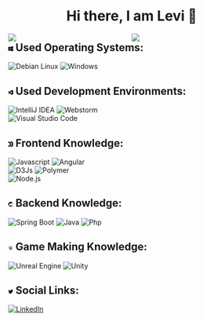 <h1 align="center"> Hi there, I am Levi 👋 </h1>


<img width="50%" align="right" position="absolute" src="https://github-readme-stats.vercel.app/api?username=MartincsekLevente&show_icons=true&theme=dracula&text_color=F8F8F2&icon_color=79DAFA&title_color=1E90FF&hide_border=false&custom_title=Github%20Statistics&hide_title=true"/>

<img width="50%" align="right" position="absolute" src="https://github-readme-stats.vercel.app/api/top-langs/?username=MartincsekLevente&hide=C%23,PLSQL,EJS,HTML,ShaderLab,C%2B%2B,objective-C%2B%2B,HLSL&langs_count=4&layout=compact&theme=dracula&text_color=F8F8F2&icon_color=79DAFA&title_color=DD6387&hide_border=false&custom_title=Most%20Used%20Languages&hide_title=true">

<h2><img src="logo_windows.svg" width="2%"> Used Operating Systems: </img></h2>

![Debian Linux](https://img.shields.io/badge/Linux%20Debian-282A36?style=for-the-badge&logo=Debian&logoColor=79DAFA) ![Windows](https://img.shields.io/badge/Windows-282A36?style=for-the-badge&logo=windows&logoColor=79DAFA)

<h2><img src="visualstudiocode.svg" width="2%"> Used Development Environments:</h2>

![IntelliJ IDEA](https://img.shields.io/badge/IntelliJ%20Idea-282A36?style=for-the-badge&logo=intellijidea&logoColor=79DAFA) 
![Webstorm](https://img.shields.io/badge/Webstorm-282A36?style=for-the-badge&logo=webstorm&logoColor=79DAFA) 
<br>![Visual Studio Code](https://img.shields.io/badge/Visual%20Studio%20Code-282A36?style=for-the-badge&logo=Visual%20Studio&logoColor=79DAFA)</br>

<h2><img src="d3dotjs.svg" width="2%"> Frontend Knowledge: </h2>

![Javascript](https://img.shields.io/badge/javascript-282A36?style=for-the-badge&logo=javascript&logoColor=79DAFA)
![Angular](https://img.shields.io/badge/angular-282A36?style=for-the-badge&logo=angular&logoColor=79DAFA)
<br>![D3Js](https://img.shields.io/badge/D3.js-282A36?style=for-the-badge&logo=d3.js&logoColor=79DAFA)
![Polymer](https://img.shields.io/badge/Polymer-282A36?style=for-the-badge&logo=lit&logoColor=79DAFA)
</br>
![Node.js](https://img.shields.io/badge/node.js-282A36?style=for-the-badge&logo=node.js&logoColor=79DAFA)

<h2><img src="spring.svg" width="2%"> Backend Knowledge: </h2>

![Spring Boot](https://img.shields.io/badge/spring_boot-282A36?style=for-the-badge&logo=spring&logoColor=79DAFA)
![Java](https://img.shields.io/badge/Java-282A36?style=for-the-badge&logo=Java&logoColor=79DAFA)
![Php](https://img.shields.io/badge/Php-282A36?style=for-the-badge&logo=php&logoColor=79DAFA)

<h2><img src="unrealengine.svg" width="2%"> Game Making Knowledge: </h2>

![Unreal Engine](https://img.shields.io/badge/Unreal_engine-282A36?style=for-the-badge&logo=unrealengine&logoColor=79DAFA) 
![Unity](https://img.shields.io/badge/unity-282A36?style=for-the-badge&logo=unity&logoColor=79DAFA)

<h2><img src="twitter.svg" width="2%"> Social Links: </h2>

[![LinkedIn](https://img.shields.io/badge/LinkedIn-282A36?style=for-the-badge&logo=linkedin&logoColor=79DAFA)](https://www.linkedin.com/in/martincsek-levente-a14136242/) 
